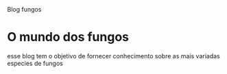 <!DOCTYPE html>
<html lang="pt-br">
 <head>
  <meta charset="UTF-8">
  <meta name="viewport"
  content="width=device-width,
  initial-scale=1.0">
  <tittle>Blog fungos</tittle>
</head>
<body>
<h1>O mundo dos fungos</h1>
<p>esse blog tem o objetivo de fornecer conhecimento sobre as mais variadas especies de fungos</p>
</body>
</html>
